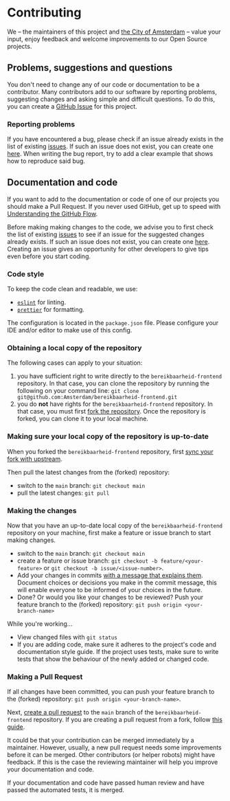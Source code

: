 # Contributing
We – the maintainers of this project and [the City of Amsterdam](https://www.amsterdam.nl) – value your input, enjoy feedback and welcome improvements to our Open Source projects.

## Problems, suggestions and questions
You don't need to change any of our code or documentation to be a contributor. Many contributors add to our software by reporting problems, suggesting changes and asking simple and difficult questions. To do this, you can create a [GitHub Issue](https://help.github.com/articles/creating-an-issue/) for this project.

### Reporting problems
If you have encountered a bug, please check if an issue already exists in the list of existing [issues](https://github.com/Amsterdam/bereikbaarheid-frontend/issues). If such an issue does not exist, you can create one [here](https://github.com/Amsterdam/bereikbaarheid-frontend/issues/new/choose). When writing the bug report, try to add a clear example that shows how to reproduce said bug.

## Documentation and code
If you want to add to the documentation or code of one of our projects you should make a Pull Request. If you never used GitHub, get up to speed with [Understanding the GitHub Flow](https://guides.github.com/introduction/flow/).

Before making making changes to the code, we advise you to first check the list of existing [issues](https://github.com/Amsterdam/bereikbaarheid-frontend/issues) to see if an issue for the suggested changes already exists. If such an issue does not exist, you can create one [here](https://github.com/Amsterdam/bereikbaarheid-frontend/issues/new/choose). Creating an issue gives an opportunity for other developers to give tips even before you start coding.

### Code style
To keep the code clean and readable, we use:

- [`eslint`](https://eslint.org/) for linting.
- [`prettier`](https://prettier.io/) for formatting.

The configuration is located in the `package.json` file. Please configure your IDE and/or editor to make use of this config.

### Obtaining a local copy of the repository
The following cases can apply to your situation:
1. you have sufficient right to write directly to the `bereikbaarheid-frontend` repository. In that case, you can clone the repository by running the following on your command line: `git clone git@github.com:Amsterdam/bereikbaarheid-frontend.git`
2. you do **not** have rights for the `bereikbaarheid-frontend` repository. In that case, you must first [fork the repository](https://docs.github.com/en/pull-requests/collaborating-with-pull-requests/getting-started/about-collaborative-development-models). Once the repository is forked, you can clone it to your local machine.

### Making sure your local copy of the repository is up-to-date
When you forked the `bereikbaarheid-frontend` repository, first [sync your fork with upstream](https://docs.github.com/en/pull-requests/collaborating-with-pull-requests/working-with-forks/syncing-a-fork).

Then pull the latest changes from the (forked) repository:
- switch to the `main` branch: `git checkout main`
- pull the latest changes: `git pull`

### Making the changes
Now that you have an up-to-date local copy of the `bereikbaarheid-frontend` repository on your machine, first make a feature or issue branch to start making changes.

- switch to the `main` branch: `git checkout main`
- create a feature or issue branch: `git checkout -b feature/<your-feature>` or `git checkout -b issue/<issue-number>`.
- Add your changes in commits [with a message that explains them](https://github.com/alphagov/styleguides/blob/master/git.md#commit-messages). Document choices or decisions you make in the commit message, this will enable everyone to be informed of your choices in the future.
- Done? Or would you like your changes to be reviewed? Push your feature branch to the (forked) repository: `git push origin <your-branch-name>`

While you're working...

- View changed files with `git status`
- If you are adding code, make sure it adheres to the project's code and documentation style guide. If the project uses tests, make sure to write tests that show the behaviour of the newly added or changed code. 

### Making a Pull Request
If all changes have been committed, you can push your feature branch to the (forked) repository: `git push origin <your-branch-name>`. 

Next, [create a pull request](https://docs.github.com/en/pull-requests/collaborating-with-pull-requests/proposing-changes-to-your-work-with-pull-requests/creating-a-pull-request) to the `main` branch of the `bereikbaarheid-frontend` repository. If you are creating a pull request from a fork, follow [this guide](https://docs.github.com/en/pull-requests/collaborating-with-pull-requests/proposing-changes-to-your-work-with-pull-requests/creating-a-pull-request-from-a-fork).

It could be that your contribution can be merged immediately by a maintainer. However, usually, a new pull request needs some improvements before it can be merged. Other contributors (or helper robots) might have feedback. If this is the case the reviewing maintainer will help you improve your documentation and code.

If your documentation and code have passed human review and have passed the automated tests, it is merged.

